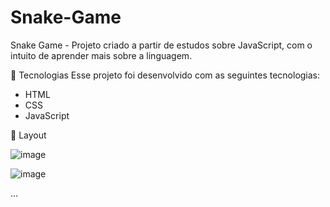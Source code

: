 # Snake-Game
Snake Game - Projeto criado a partir de estudos sobre JavaScript, com o intuito de aprender mais sobre a linguagem. 

🚀 Tecnologias
Esse projeto foi desenvolvido com as seguintes tecnologias:
 * HTML 
 * CSS
 * JavaScript 


🔖 Layout

![image](https://github.com/josedev2003/Snake-Game/assets/117561366/4a9464cb-9827-4486-b513-e635b2fe491e)


![image](https://github.com/josedev2003/Snake-Game/assets/117561366/788d9d55-d79d-4de4-ac1b-329991c7734d)

...





